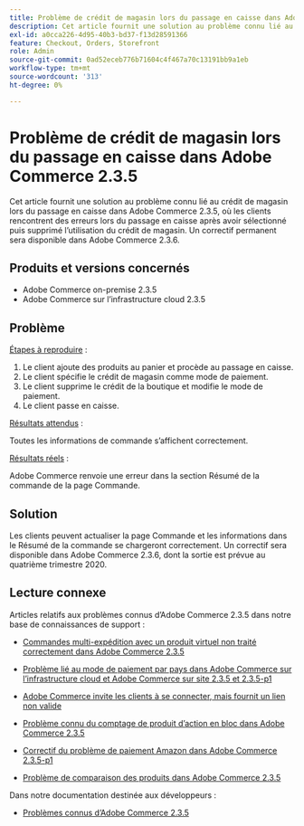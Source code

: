 ```yaml
---
title: Problème de crédit de magasin lors du passage en caisse dans Adobe Commerce 2.3.5
description: Cet article fournit une solution au problème connu lié au crédit de magasin lors du passage en caisse dans Adobe Commerce 2.3.5, où les clients rencontrent des erreurs lors du passage en caisse après avoir sélectionné puis supprimé l’utilisation du crédit de magasin. Un correctif permanent sera disponible dans Adobe Commerce 2.3.6.
exl-id: a0cca226-4d95-40b3-bd37-f13d28591366
feature: Checkout, Orders, Storefront
role: Admin
source-git-commit: 0ad52eceb776b71604c4f467a70c13191bb9a1eb
workflow-type: tm+mt
source-wordcount: '313'
ht-degree: 0%

---
```


# Problème de crédit de magasin lors du passage en caisse dans Adobe Commerce 2.3.5

Cet article fournit une solution au problème connu lié au crédit de magasin lors du passage en caisse dans Adobe Commerce 2.3.5, où les clients rencontrent des erreurs lors du passage en caisse après avoir sélectionné puis supprimé l’utilisation du crédit de magasin. Un correctif permanent sera disponible dans Adobe Commerce 2.3.6.

## Produits et versions concernés

* Adobe Commerce on-premise 2.3.5
* Adobe Commerce sur l’infrastructure cloud 2.3.5

## Problème

<u>Étapes à reproduire</u> :

1. Le client ajoute des produits au panier et procède au passage en caisse.
1. Le client spécifie le crédit de magasin comme mode de paiement.
1. Le client supprime le crédit de la boutique et modifie le mode de paiement.
1. Le client passe en caisse.

<u>Résultats attendus</u> :

Toutes les informations de commande s’affichent correctement.

<u>Résultats réels</u> :

Adobe Commerce renvoie une erreur dans la section Résumé de la commande de la page Commande.

## Solution

Les clients peuvent actualiser la page Commande et les informations dans le Résumé de la commande se chargeront correctement. Un correctif sera disponible dans Adobe Commerce 2.3.6, dont la sortie est prévue au quatrième trimestre 2020.

## Lecture connexe

Articles relatifs aux problèmes connus d’Adobe Commerce 2.3.5 dans notre base de connaissances de support :

* [Commandes multi-expédition avec un produit virtuel non traité correctement dans Adobe Commerce 2.3.5](/help/troubleshooting/miscellaneous/magento-2-3-5-known-issue-virtual-product-multi-ship-orders.md)

* [Problème lié au mode de paiement par pays dans Adobe Commerce sur l’infrastructure cloud et Adobe Commerce sur site 2.3.5 et 2.3.5-p1](/help/troubleshooting/known-issues-patches-attached/magento-2-3-5-2-3-5-p1-patch-country-payment-issue.md)

* [Adobe Commerce invite les clients à se connecter, mais fournit un lien non valide](/help/troubleshooting/known-issues-patches-attached/magento-prompts-customers-log-in-invalid-link.md)

* [Problème connu du comptage de produit d’action en bloc dans Adobe Commerce 2.3.5](/help/troubleshooting/miscellaneous/bulk-action-product-count-known-issue-in-magento-2-3-5.md)

* [Correctif du problème de paiement Amazon dans Adobe Commerce 2.3.5-p1](/help/troubleshooting/payments/patch-for-amazon-pay-checkout-issue-in-magento-2-3-5-p1.md)

* [Problème de comparaison des produits dans Adobe Commerce 2.3.5](/help/troubleshooting/storefront/product-comparison-known-issue-in-magento-2-3-5.md)

Dans notre documentation destinée aux développeurs :

* [Problèmes connus d’Adobe Commerce 2.3.5](https://devdocs.magento.com/guides/v2.3/release-notes/release-notes-2-3-5-commerce.html#known-issues)
